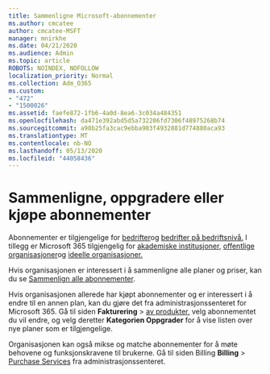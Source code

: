 ```yaml
---
title: Sammenligne Microsoft-abonnementer
ms.author: cmcatee
author: cmcatee-MSFT
manager: mnirkhe
ms.date: 04/21/2020
ms.audience: Admin
ms.topic: article
ROBOTS: NOINDEX, NOFOLLOW
localization_priority: Normal
ms.collection: Adm_O365
ms.custom:
- "472"
- "1500026"
ms.assetid: faefe872-1fb6-4a0d-8ea6-3c034a484351
ms.openlocfilehash: da471e392abd5d5a732206fd7306f48975268b74
ms.sourcegitcommit: a98b25fa3cac9ebba983f4932881d774880aca93
ms.translationtype: MT
ms.contentlocale: nb-NO
ms.lasthandoff: 05/13/2020
ms.locfileid: "44058436"
---
```

# <a name="compare-upgrade-or-purchase-subscriptions"></a>Sammenligne, oppgradere eller kjøpe abonnementer
  
Abonnementer er tilgjengelige for [bedrifter](https://products.office.com/compare-all-microsoft-office-products?tab=2)og [bedrifter på bedriftsnivå.](https://products.office.com/business/compare-more-office-365-for-business-plans) I tillegg er Microsoft 365 tilgjengelig for [akademiske institusjoner,](https://products.office.com/academic/compare-office-365-education-plans) [offentlige organisasjoner](https://products.office.com/government/compare-office-365-government-plans)og [ideelle organisasjoner.](https://products.office.com/nonprofit/office-365-nonprofit-plans-and-pricing?tab=1)
  
Hvis organisasjonen er interessert i å sammenligne alle planer og priser, kan du se [Sammenlign alle abonnementer](https://products.office.com/business/compare-more-office-365-for-business-plans).
  
Hvis organisasjonen allerede har kjøpt abonnementer og er interessert i å endre til en annen plan, kan du gjøre det fra administrasjonssenteret for Microsoft 365. Gå til siden **Fakturering** \> [av produkter,](https://go.microsoft.com/fwlink/p/?linkid=842054) velg abonnementet du vil endre, og velg deretter **Kategorien Oppgrader** for å vise listen over nye planer som er tilgjengelige.
  
Organisasjonen kan også mikse og matche abonnementer for å møte behovene og funksjonskravene til brukerne. Gå til siden Billing **Billing** \> [Purchase Services](https://go.microsoft.com/fwlink/p/?linkid=868433) fra administrasjonssenteret.